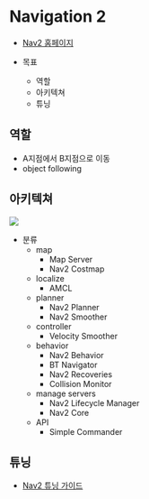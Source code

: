 # Navigation 2
* [Nav2 홈페이지](https://navigation.ros.org/index.html)

* 목표
  * 역할
  * 아키텍쳐
  * 튜닝

## 역할
* A지점에서 B지점으로 이동
* object following

## 아키텍쳐

![](https://navigation.ros.org/_images/nav2_architecture.png)

* 분류
    * map
        * Map Server
        * Nav2 Costmap
    * localize
        * AMCL
    * planner
        * Nav2 Planner
        * Nav2 Smoother
    * controller
        * Velocity Smoother
    * behavior
        * Nav2 Behavior
        * BT Navigator
        * Nav2 Recoveries
        * Collision Monitor
    * manage servers
        * Nav2 Lifecycle Manager
        * Nav2 Core
    * API
        * Simple Commander

## 튜닝
* [Nav2 튜닝 가이드](https://navigation.ros.org/tuning/index.html#)
